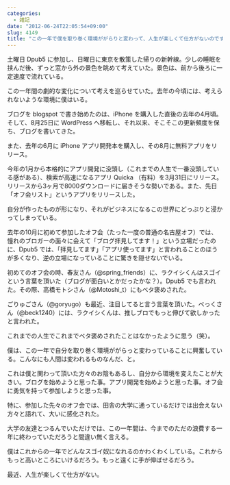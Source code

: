 ```yaml
---
categories:
  - 雑記
date: "2012-06-24T22:05:54+09:00"
slug: 4149
title: "この一年で僕を取り巻く環境ががらりと変わって、人生が楽しくて仕方がないのです"
---
```


土曜日 Dpub5 に参加し、日曜日に東京を散策した帰りの新幹線。少しの睡眠を挟んだ後、ずっと窓から外の景色を眺めて考えていた。景色は、前から後ろに一定速度で流れている。

この一年間の劇的な変化について考えを巡らせていた。去年の今頃には、考えられないような環境に僕はいる。

ブログを blogspot で書き始めたのは、iPhone を購入した直後の去年の4月頃。そして、8月25日に WordPress へ移転し、それ以来、そこそこの更新頻度を保ち、ブログを書いてきた。

また、去年の6月に iPhone アプリ開発本を購入し、その8月に無料アプリをリリース。

今年の1月から本格的にアプリ開発に没頭し（これまでの人生で一番没頭している感がある）、検索が高速になるアプリ Quicka （有料）を3月31日にリリース。リリースから3ヶ月で8000ダウンロードに届きそうな勢いである。また、先日「オフ会リスト」というアプリをリリースした。

自分が作ったものが形になり、それがビジネスになるこの世界にどっぷりと浸かってしまっている。

去年の10月に初めて参加したオフ会（たった一度の普通の名古屋オフ）では、憧れのブロガーの面々に会えて「ブログ拝見してます！」という立場だったのに、Dpub5 では、「拝見してます」「アプリ使ってます」と言われることのほうが多くなり、逆の立場になっていることに驚きを隠せないでいる。

初めてのオフ会の時、春友さん（@spring_friends）に、ラクイシくんはスゴイという言葉を頂いた（ブログが面白いとかだったかな？）。Dpub5 でも言われた。その際、高橋モトシさん（@Motoshi_t）にもベタ褒めされた。

ごりゅごさん（@goryugo）も最近、注目してると言う言葉を頂いた。べっくさん（@beck1240）には、ラクイシくんは、推しブロでもっと伸びて欲しかったと言われた。

これまでの人生でこれまでベタ褒めされたことはなかったように思う（笑）。

僕は、この一年で自分を取り巻く環境ががらっと変わっていることに興奮している。こんなにも人間は変われるものなんだ、と。

これは僕と関わって頂いた方々のお陰もあるし、自分から環境を変えたことが大きい。ブログを始めようと思った事。アプリ開発を始めようと思った事。オフ会に勇気を持って参加しようと思った事。

特に、参加した先々のオフ会では、田舎の大学に通っているだけでは出会えない方々と語れて、大いに感化された。

大学の友達とつるんでいただけでは、この一年間は、今までのただの浪費する一年に終わっていただろうと間違い無く言える。

僕はこれからの一年でどんなスゴイ奴になれるのかわくわくしている。これからもっと高いところにいけるだろう。もっと遠くに手が伸ばせるだろう。

最近、人生が楽しくて仕方がない。
